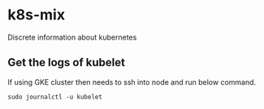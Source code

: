 # k8s-mix
Discrete information about kubernetes 

## Get the logs of kubelet

If using GKE cluster then needs to ssh into node and run below command.

```console
sudo journalctl -u kubelet
```